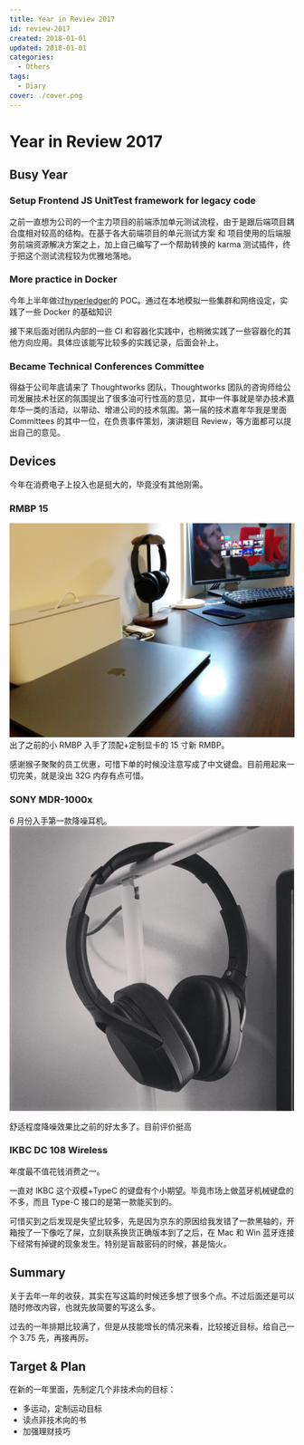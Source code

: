 ```yaml
---
title: Year in Review 2017
id: review-2017
created: 2018-01-01
updated: 2018-01-01
categories:
  - Others
tags:
  - Diary
cover: ./cover.png
---
```


# Year in Review 2017

## Busy Year

### Setup Frontend JS UnitTest framework for legacy code

之前一直想为公司的一个主力项目的前端添加单元测试流程，由于是跟后端项目耦合度相对较高的结构。在基于各大前端项目的单元测试方案 和 项目使用的后端服务前端资源解决方案之上，加上自己编写了一个帮助转换的 karma 测试插件，终于把这个测试流程较为优雅地落地。

### More practice in Docker

今年上半年做过[hyperledger](https://github.com/hyperledger)的 POC。通过在本地模拟一些集群和网络设定，实践了一些 Docker 的基础知识

接下来后面对团队内部的一些 CI 和容器化实践中，也稍微实践了一些容器化的其他方向应用。具体应该能写比较多的实践记录，后面会补上。

### Became Technical Conferences Committee

得益于公司年底请来了 Thoughtworks 团队，Thoughtworks 团队的咨询师给公司发展技术社区的氛围提出了很多油可行性高的意见，其中一件事就是举办技术嘉年华一类的活动，以带动、增进公司的技术氛围。第一届的技术嘉年华我是里面 Committees 的其中一位，在负责事件策划，演讲题目 Review，等方面都可以提出自己的意见。

## Devices

今年在消费电子上投入也是挺大的，毕竟没有其他刚需。

### RMBP 15

![Macbook Pro](./macbook-pro.jpg) 出了之前的小 RMBP 入手了顶配+定制显卡的 15 寸新 RMBP。

感谢猴子聚聚的员工优惠，可惜下单的时候没注意写成了中文键盘。目前用起来一切完美，就是没出 32G 内存有点可惜。

### SONY MDR-1000x

6 月份入手第一款降噪耳机。 ![MDR-1000X](./mdr-1000x.png)

舒适程度降噪效果比之前的好太多了。目前评价挺高

### IKBC DC 108 Wireless

年度最不值花钱消费之一。

一直对 IKBC 这个双模+TypeC 的键盘有个小期望。毕竟市场上做蓝牙机械键盘的不多，而且 Type-C 接口的是第一款能买到的。

可惜买到之后发现是失望比较多，先是因为京东的原因给我发错了一款黑轴的，开箱按了一下像吃了屎，立刻联系换货正确版本到了之后，在 Mac 和 Win 蓝牙连接下经常有掉键的现象发生。特别是盲敲密码的时候，甚是恼火。

## Summary

关于去年一年的收获，其实在写这篇的时候还多想了很多个点。不过后面还是可以随时修改内容，也就先放简要的写这么多。

过去的一年排期比较满了，但是从技能增长的情况来看，比较接近目标。给自己一个 3.75 先，再接再厉。

## Target & Plan

在新的一年里面，先制定几个非技术向的目标：

- 多运动，定制运动目标
- 读点非技术向的书
- 加强理财技巧

